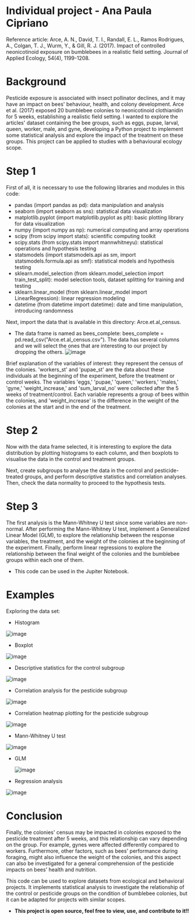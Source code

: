 # Individual project - Ana Paula Cipriano
Reference article: Arce, A. N., David, T. I., Randall, E. L., Ramos Rodrigues, A., Colgan, T. J., Wurm, Y., & Gill, R. J. (2017). Impact of controlled neonicotinoid exposure on bumblebees in a realistic field setting. Journal of Applied Ecology, 54(4), 1199-1208.

# Background
Pesticide exposure is associated with insect pollinator declines, and it may have an impact on bees' behaviour, health, and colony development. Arce et al. (2017) exposed 20 bumblebee colonies to neonicotinoid clothianidin for 5 weeks, establishing a realistic field setting. I wanted to explore the articles' dataset containing the bee groups, such as eggs, pupae, larval, queen, worker, male, and gyne, developing a Python project to implement some statistical analysis and explore the impact of the treatment on these groups. This project can be applied to studies with a behavioural ecology scope.

# Step 1
First of all, it is necessary to use the following libraries and modules in this code:

- pandas (import pandas as pd): data manipulation and analysis
- seaborn (import seaborn as sns): statistical data visualization
- matplotlib.pyplot (import matplotlib.pyplot as plt): basic plotting library for data visualization
- numpy (import numpy as np): numerical computing and array operations
- scipy (from scipy import stats): scientific computing toolkit
- scipy.stats (from scipy.stats import mannwhitneyu): statistical operations and hypothesis testing
- statsmodels (import statsmodels.api as sm, import statsmodels.formula.api as smf): statistical models and hypothesis testing
- sklearn.model_selection (from sklearn.model_selection import train_test_split): model selection tools, dataset splitting for training and testing
- sklearn.linear_model (from sklearn.linear_model import LinearRegression): linear regression modeling
- datetime (from datetime import datetime): date and time manipulation, introducing randomness

Next, import the data that is available in this directory: Arce.et.al_census.
- The data frame is named as bees_complete: bees_complete = pd.read_csv("Arce.et.al_census.csv"). The data has several columns and we will select the ones that are interesting to our project by dropping the others.
![image](https://github.com/anapcipriano/assessment/assets/153204519/826b8dda-b078-4697-94b6-d3d3b9a30cb5)

Brief explanation of the variables of interest: they represent the census of the colonies. 'workers_st' and 'pupae_st' are the data about these individuals at the beginning of the experiment, before the treatment or control weeks. The variables 'eggs,' 'pupae,' 'queen,' 'workers,' 'males,' 'gyne,' 'weight_increase,' and 'sum_larval_no' were collected after the 5 weeks of treatment/control. Each variable represents a group of bees within the colonies, and 'weight_increase' is the difference in the weight of the colonies at the start and in the end of the treatment.

# Step 2
Now with the data frame selected, it is interesting to explore the data distribution by plotting histograms to each column, and then boxplots to visualise the data in the control and treatment groups.

Next, create subgroups to analyse the data in the control and pesticide-treated groups, and perform descriptive statistics and correlation analyses. Then, check the data normality to proceed to the hypothesis tests.

# Step 3
The first analysis is the Mann-Whitney U test since some variables are non-normal. After performing the Mann-Whitney U test, implement a Generalized Linear Model (GLM), to explore the relationship between the response variables, the treatment, and the weight of the colonies at the beginning of the experiment. 
Finally, perform linear regressions to explore the relationship between the final weight of the colonies and the bumblebee groups within each one of them.



- This code can be used in the Jupiter Notebook.

# Examples
Exploring the data set:
- Histogram
  
![image](https://github.com/anapcipriano/assessment/assets/153204519/510bf837-1590-4684-a665-2ddc9d754998)
- Boxplot
  
![image](https://github.com/anapcipriano/assessment/assets/153204519/62b42251-daa2-4636-beb7-8e6057c401df)
- Descriptive statistics for the control subgroup
  
![image](https://github.com/anapcipriano/assessment/assets/153204519/fc1b83e4-4241-41e9-919c-1f450ce93697)
- Correlation analysis for the pesticide subgroup
  
![image](https://github.com/anapcipriano/assessment/assets/153204519/849bb13a-9c22-40e0-8fc7-dd3e41ba53c0)
- Correlation heatmap plotting for the pesticide subgroup
  
![image](https://github.com/anapcipriano/assessment/assets/153204519/870910e3-b9f8-44cc-bd4b-82a9fcb6d51b)

- Mann-Whitney U test

![image](https://github.com/anapcipriano/assessment/assets/153204519/9cf037de-e1db-4b8c-944c-0933534e885d)

- GLM

  ![image](https://github.com/anapcipriano/assessment/assets/153204519/2a36f4d6-b6c9-4e25-b813-3cfb4c0258f6)

- Regression analysis

 ![image](https://github.com/anapcipriano/assessment/assets/153204519/62486818-ee1b-4227-83c5-36e29ac1649f)
 


# Conclusion
Finally, the colonies' census may be impacted in colonies exposed to the pesticide treatment after 5 weeks, and this relationship can vary depending on the group. For example, gynes were affected differently compared to workers. Furthermore, other factors, such as bees' performance during foraging, might also influence the weight of the colonies, and this aspect can also be investigated for a general comprehension of the pesticide impacts on bees' health and nutrition.

This code can be used to explore datasets from ecological and behavioral projects. It implements statistical analysis to investigate the relationship of the control or pesticide groups on the condition of bumblebee colonies, but it can be adapted for projects with similar scopes.

 - **This project is open source, feel free to view, use, and contribute to it!!**



